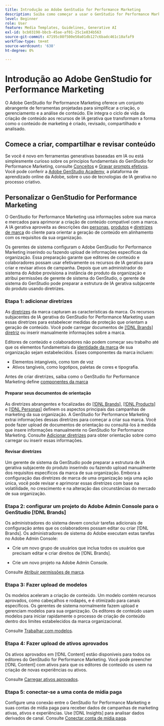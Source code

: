 ```yaml
---
title: Introdução ao Adobe GenStudio for Performance Marketing
description: Saiba como começar a usar o GenStudio for Performance Marketing para gerar conteúdo de marketing alinhado à marca e acelerar o gerenciamento de campanhas.
level: Beginner
role: User
feature: Media Templates, Guidelines, Generative AI
exl-id: bcb03198-bbcb-45ae-af01-25c1e834b563
source-git-commit: 47195c08f500e50a01db127c6badc461c10afaf9
workflow-type: tm+mt
source-wordcount: '638'
ht-degree: 0%

---
```


# Introdução ao Adobe GenStudio for Performance Marketing

O Adobe GenStudio for Performance Marketing oferece um conjunto abrangente de ferramentas projetadas para simplificar a criação, o gerenciamento e a análise de conteúdo. Ele integra o ciclo de vida da criação de conteúdo aos recursos de IA gerativa que transformam a forma como o conteúdo de marketing é criado, revisado, compartilhado e analisado.

## Comece a criar, compartilhar e revisar conteúdo

Se você é novo em ferramentas generativas baseadas em IA ou está simplesmente curioso sobre os princípios fundamentais do GenStudio for Performance Marketing, consulte [Conceitos](/help/user-guide/concepts.md) e [Gravar prompts efetivos](/help/user-guide/effective-prompts.md). Você pode conferir a [Adobe GenStudio Academy](https://learningmanager.adobe.com/genstudioacademy), a plataforma de aprendizado online da Adobe, sobre o uso de tecnologias de IA gerativa no processo criativo.

## Personalizar o GenStudio for Performance Marketing

O GenStudio for Performance Marketing usa informações sobre sua marca e mercados para aprimorar a criação de conteúdo compatível com a marca. A IA gerativa aproveita as descrições das [personas](/help/user-guide/guidelines/personas.md), [produtos](/help/user-guide/guidelines/products.md) e [diretrizes de marca](/help/user-guide/guidelines/overview.md) do cliente para orientar a geração de conteúdo em alinhamento com os requisitos da sua organização.

Os gerentes de sistema configuram o Adobe GenStudio for Performance Marketing inserindo ou fazendo upload de informações específicas da organização. Essa preparação garante que editores de conteúdo e colaboradores possam usar efetivamente os recursos de IA gerativa para criar e revisar ativos de campanha. Depois que um administrador do sistema do Adobe provisiona a instância de produto da organização e atribui permissões de gerente de sistema do GenStudio, o gerente de sistema do GenStudio pode preparar a estrutura de IA gerativa subjacente do produto usando diretrizes.

### Etapa 1: adicionar diretrizes

As [diretrizes](/help/user-guide/guidelines/overview.md) da marca capturam as características da marca. Os recursos subjacentes de IA gerativa do GenStudio for Performance Marketing usam essas diretrizes para estabelecer medidas de proteção que orientam a geração de conteúdo. Você pode carregar documentos de [[!DNL Brands] diretriz](/help/user-guide/guidelines/brands.md) ou inserir manualmente informações sobre a marca.

Editores de conteúdo e colaboradores não podem começar seu trabalho até que os elementos fundamentais da [identidade da marca](/help/user-guide/guidelines/brands.md) de sua organização sejam estabelecidos. Esses componentes da marca incluem:

* Elementos intangíveis, como tom de voz
* Ativos tangíveis, como logotipos, paletas de cores e tipografia.

Antes de criar diretrizes, saiba como o GenStudio for Performance Marketing define [componentes da marca](/help/user-guide/guidelines/brands.md)

#### Preparar seus documentos de orientação

As diretrizes abrangentes e focalizadas do [[!DNL Brands]](/help/user-guide/guidelines/brands.md), [[!DNL Products]](/help/user-guide/guidelines/products.md) e [[!DNL Personas]](/help/user-guide/guidelines/personas.md) definem os aspectos principais das campanhas de marketing da sua organização. A GenStudio for Performance Marketing extrai informações dessas diretrizes para começar a criar sua marca. Você pode fazer upload de documentos de orientação ou consultá-los à medida que insere informações manualmente no GenStudio for Performance Marketing. Consulte [Adicionar diretrizes](/help/user-guide/guidelines/overview.md) para obter orientação sobre como carregar ou inserir essas informações.

#### Revisar diretrizes

Um gerente de sistema da GenStudio pode preparar a estrutura de IA gerativa subjacente do produto inserindo ou fazendo upload manualmente dos requisitos específicos da marca de sua organização. Embora a configuração das diretrizes de marca de uma organização seja uma ação única, você pode revisar e aprimorar essas diretrizes com base na volatilidade, no crescimento e na alteração das circunstâncias do mercado de sua organização.

### Etapa 2: configurar um projeto do Adobe Admin Console para o GenStudio [!DNL Brands]

Os administradores do sistema devem concluir tarefas adicionais de configuração antes que os colaboradores possam editar ou criar [!DNL Brands]. Os administradores de sistema do Adobe executam estas tarefas no Adobe Admin Console:

* Crie um novo grupo de usuários que inclua todos os usuários que precisam editar e criar direitos de [!DNL Brands].

* Crie um novo projeto na Adobe Admin Console.

Consulte [Atribuir permissões de marca](configure-brand-permissions.md).

### Etapa 3: Fazer upload de modelos

Os modelos aceleram a criação de conteúdo. Um modelo contém recursos aprovados, como cabeçalhos e rodapés, e é otimizado para canais específicos. Os gerentes de sistema normalmente fazem upload e gerenciam modelos para sua organização. Os editores de conteúdo usam modelos para iniciar rapidamente o processo de criação de conteúdo dentro dos limites estabelecidos da marca organizacional.

Consulte [Trabalhar com modelos](/help/user-guide/content/use-templates.md).

### Etapa 4: Fazer upload de ativos aprovados

Os ativos aprovados em [!DNL Content] estão disponíveis para todos os editores do GenStudio for Performance Marketing. Você pode preencher [!DNL Content] com ativos para que os editores de conteúdo os usem na criação de novas experiências ou ativos.

Consulte [Carregar ativos aprovados](/help/user-guide/content/manage-assets.md).

### Etapa 5: conectar-se a uma conta de mídia paga

Configure uma conexão entre o GenStudio for Performance Marketing e suas contas de mídia paga para receber dados de campanhas de marketing ativas, ativos e experiências. Use [!DNL Insights] para analisar dados derivados de canal. Consulte [Conectar conta de mídia paga](/help/user-guide/connectors/connect-channel.md).
